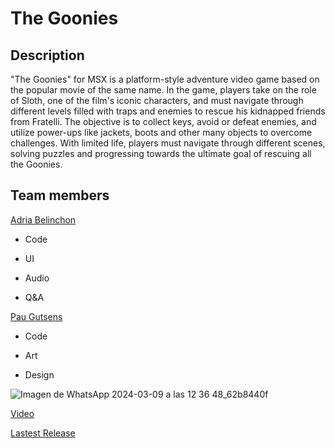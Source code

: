 # The Goonies

## Description

"The Goonies" for MSX is a platform-style adventure video game based on the popular movie of the same name. In the game, players take on the role of Sloth, one of the film's iconic characters, and must navigate through different levels filled with traps and enemies to rescue his kidnapped friends from Fratelli. The objective is to collect keys, avoid or defeat enemies, and utilize power-ups like jackets, boots and other many objects to overcome challenges. With limited life, players must navigate through different scenes, solving puzzles and progressing towards the ultimate goal of rescuing all the Goonies.</p>

## Team members

[Adria Belinchon](https://github.com/AdriaBelinchon)

* Code

* UI

* Audio

* Q&A

[Pau Gutsens](https://github.com/PauGutsens)

* Code

* Art

* Design


![Imagen de WhatsApp 2024-03-09 a las 12 36 48_62b8440f](https://github.com/AdriaBelinchon/The-Goonies/assets/159762692/ca51ab0c-ca31-4121-b077-7e68c73fce21)

[Video](https://youtu.be/RzM_VBaOKJI?feature=shared)

[Lastest Release](https://github.com/AdriaBelinchon/The-Goonies/releases/tag/TheGooniesv1)
